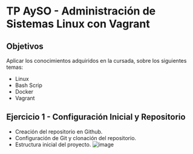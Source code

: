 # TP AySO - Administración de Sistemas Linux con Vagrant

## Objetivos 
Aplicar los conocimientos adquiridos en la cursada, sobre los siguientes temas:
- Linux
- Bash Scrip
- Docker
- Vagrant

## Ejercicio 1 - Configuración Inicial y Repositorio
- Creación del repositorio en Github.
- Configuración de Git y clonación del repositorio.
- Estructura inicial del proyecto.
![image](https://github.com/user-attachments/assets/6a24b120-93fa-4cc1-8630-c625211cece6)

